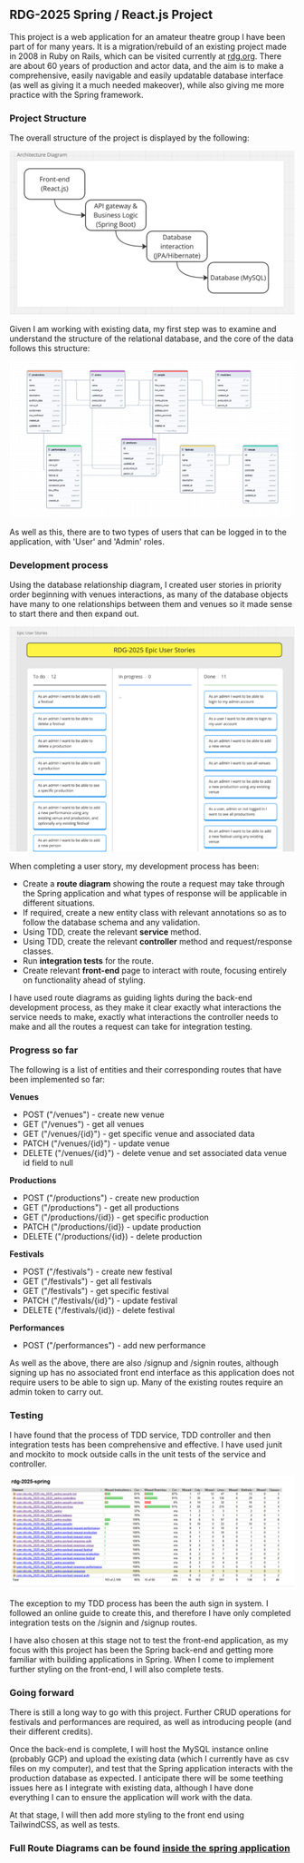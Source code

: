## RDG-2025 Spring / React.js Project

This project is a web application for an amateur theatre group I have been part of for many years. It is a migration/rebuild of an existing project made in 2008 in Ruby on Rails, which can be visited currently at [rdg.org](https://rdg.org/). There are about 60 years of production and actor data, and the aim is to make a comprehensive, easily navigable and easily updatable database interface (as well as giving it a much needed makeover), while also giving me more practice with the Spring framework.

### Project Structure

The overall structure of the project is displayed by the following:

![architecture diagram](./images/architecture-diagram.png)

Given I am working with existing data, my first step was to examine and understand the structure of the relational database, and the core of the data follows this structure:

![database structure](./images/db-structure.png)

As well as this, there are to two types of users that can be logged in to the application, with 'User' and 'Admin' roles.

### Development process

Using the database relationship diagram, I created user stories in priority order beginning with venues interactions, as many of the database objects have many to one relationships between them and venues so it made sense to start there and then expand out.

![epic user stories](./images/epic-user-stories.png)

When completing a user story, my development process has been:

* Create a **route diagram** showing the route a request may take through the Spring application and what types of response will be applicable in different situations.
* If required, create a new entity class with relevant annotations so as to follow the database schema and any validation.
* Using TDD, create the relevant **service** method.
* Using TDD, create the relevant **controller** method and request/response classes.
* Run **integration tests** for the route.
* Create relevant **front-end** page to interact with route, focusing entirely on functionality ahead of styling.

I have used route diagrams as guiding lights during the back-end development process, as they make it clear exactly what interactions the service needs to make, exactly what interactions the controller needs to make and all the routes a request can take for integration testing.

### Progress so far 

The following is a list of entities and their corresponding routes that have been implemented so far:

**Venues**
* POST ("/venues") - create new venue
* GET ("/venues") - get all venues
* GET ("/venues/{id}") - get specific venue and associated data
* PATCH ("/venues/{id}") - update venue
* DELETE ("/venues/{id}") - delete venue and set associated data venue id field to null

**Productions** 
* POST ("/productions") - create new production
* GET ("/productions") - get all productions
* GET ("/productions/{id}) - get specific production
* PATCH ("/productions/{id}) - update production
* DELETE ("/productions/{id}) - delete production

**Festivals**
* POST ("/festivals") - create new festival
* GET ("/festivals") - get all festivals
* GET ("/festivals") - get specific festival
* PATCH ("/festivals/{id}") - update festival
* DELETE ("/festivals/{id}) - delete festival

**Performances**
* POST ("/performances") - add new performance

As well as the above, there are also /signup and /signin routes, although signing up has no associated front end interface as this application does not require users to be able to sign up. Many of the existing routes require an admin token to carry out.

### Testing

I have found that the process of TDD service, TDD controller and then integration tests has been comprehensive and effective. I have used junit and mockito to mock outside calls in the unit tests of the service and controller.

![test coverage report](./images/test-coverage-report.png)

The exception to my TDD process has been the auth sign in system. I followed an online guide to create this, and therefore I have only completed integration tests on the /signin and /signup routes.

I have also chosen at this stage not to test the front-end application, as my focus with this project has been the Spring back-end and getting more familiar with building applications in Spring. When I come to implement further styling on the front-end, I will also complete tests.

### Going forward

There is still a long way to go with this project. Further CRUD operations for festivals and performances are required, as well as introducing people (and their different credits).

Once the back-end is complete, I will host the MySQL instance online (probably GCP) and upload the existing data (which I currently have as csv files on my computer), and test that the Spring application interacts with the production database as expected. I anticipate there will be some teething issues here as I integrate with existing data, although I have done everything I can to ensure the application will work with the data.

At that stage, I will then add more styling to the front end using TailwindCSS, as well as tests.

### Full Route Diagrams can be found [inside the spring application](https://github.com/julianhumble1/new-rdg-2025/tree/main/rdg-2025-spring)